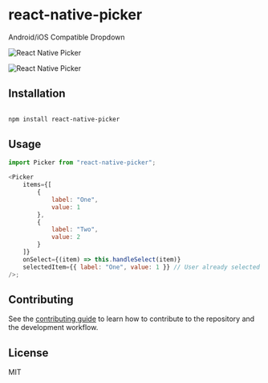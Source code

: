 # react-native-picker

Android/iOS Compatible Dropdown

![React Native Picker](https://i.ibb.co/0XdD9fn/IMG-1619-portrait.png)

![React Native Picker](https://i.ibb.co/zX8DPC6/ezgif-4-431f2dae8a.gif)

## Installation

```sh

npm install react-native-picker

```

## Usage

```js
import Picker from "react-native-picker";

<Picker
    items={[
        {
            label: "One",
            value: 1
        },
        {
            label: "Two",
            value: 2
        }
    ]}
    onSelect={(item) => this.handleSelect(item)}
    selectedItem={{ label: "One", value: 1 }} // User already selected item
/>;
```

## Contributing

See the [contributing guide](CONTRIBUTING.md) to learn how to contribute to the repository and the development workflow.

## License

MIT
